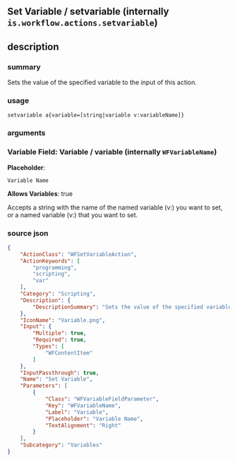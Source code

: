 
## Set Variable / setvariable (internally `is.workflow.actions.setvariable`)



## description
### summary
Sets the value of the specified variable to the input of this action.


### usage
`setvariable a{variable=[string|variable v:variableName]}`

### arguments
### Variable Field: Variable / variable (internally `WFVariableName`)
**Placeholder**:
```
Variable Name
```
**Allows Variables**: true



Accepts a string with the name of the named variable (v:) you want to set,
or a named variable (v:) that you want to set.


### source json

```json
{
	"ActionClass": "WFSetVariableAction",
	"ActionKeywords": [
		"programming",
		"scripting",
		"var"
	],
	"Category": "Scripting",
	"Description": {
		"DescriptionSummary": "Sets the value of the specified variable to the input of this action."
	},
	"IconName": "Variable.png",
	"Input": {
		"Multiple": true,
		"Required": true,
		"Types": [
			"WFContentItem"
		]
	},
	"InputPassthrough": true,
	"Name": "Set Variable",
	"Parameters": [
		{
			"Class": "WFVariableFieldParameter",
			"Key": "WFVariableName",
			"Label": "Variable",
			"Placeholder": "Variable Name",
			"TextAlignment": "Right"
		}
	],
	"Subcategory": "Variables"
}
```
